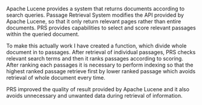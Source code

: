 
Apache Lucene provides a system that returns documents according to search queries. Passage Retrieval System modifies the API provided by Apache Lucene, so that it only return relevant pages rather than entire documents. PRS provides capabilities to select and score relevant passages within the queried document.

To make this actually work I have created a function, which divide whole document in to passages. After retrieval of individual passages, PRS checks relevant search terms and then it ranks passages according to scoring. After ranking each passages it is necessary to perform indexing so that the highest ranked passage retrieve first by lower ranked passage which avoids retrieval of whole document every time.

PRS improved the quality of result provided by Apache Lucene and it also avoids unnecessary and unwanted data during retrieval of information.
